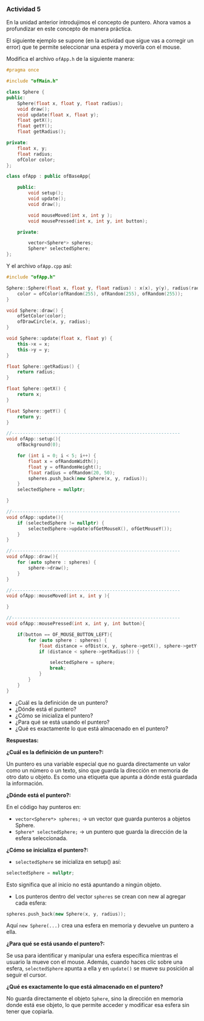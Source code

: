 ### Actividad 5

En la unidad anterior introdujimos el concepto de puntero. Ahora vamos a profundizar en este concepto de manera práctica.

El siguiente ejemplo se supone (en la actividad que sigue vas a corregir un error) que te permite seleccionar una espera y moverla con el mouse.

Modifica el archivo `ofApp.h` de la siguiente manera:

```cpp
#pragma once

#include "ofMain.h"

class Sphere {
public:
    Sphere(float x, float y, float radius);
    void draw();
    void update(float x, float y);
    float getX();
    float getY();
    float getRadius();

private:
    float x, y;
    float radius;
    ofColor color;
};

class ofApp : public ofBaseApp{

    public:
        void setup();
        void update();
        void draw();

        void mouseMoved(int x, int y );
        void mousePressed(int x, int y, int button);

    private:

        vector<Sphere*> spheres;
        Sphere* selectedSphere;
};
```

Y el archivo `ofApp.cpp` así:

```cpp
#include "ofApp.h"

Sphere::Sphere(float x, float y, float radius) : x(x), y(y), radius(radius) {
    color = ofColor(ofRandom(255), ofRandom(255), ofRandom(255));
}

void Sphere::draw() {
    ofSetColor(color);
    ofDrawCircle(x, y, radius);
}

void Sphere::update(float x, float y) {
    this->x = x;
    this->y = y;
}

float Sphere::getRadius() {
    return radius;
}

float Sphere::getX() {
    return x;
}

float Sphere::getY() {
    return y;
}

//--------------------------------------------------------------
void ofApp::setup(){
    ofBackground(0);

    for (int i = 0; i < 5; i++) {
        float x = ofRandomWidth();
        float y = ofRandomHeight();
        float radius = ofRandom(20, 50);
        spheres.push_back(new Sphere(x, y, radius));
    }
    selectedSphere = nullptr;

}

//--------------------------------------------------------------
void ofApp::update(){
    if (selectedSphere != nullptr) {
        selectedSphere->update(ofGetMouseX(), ofGetMouseY());
    }
}

//--------------------------------------------------------------
void ofApp::draw(){
    for (auto sphere : spheres) {
        sphere->draw();
    }
}

//--------------------------------------------------------------
void ofApp::mouseMoved(int x, int y ){

}

//--------------------------------------------------------------
void ofApp::mousePressed(int x, int y, int button){

    if(button == OF_MOUSE_BUTTON_LEFT){
        for (auto sphere : spheres) {
            float distance = ofDist(x, y, sphere->getX(), sphere->getY());
            if (distance < sphere->getRadius()) {

                selectedSphere = sphere;
                break;
            }
        }
    }
}
```

- ¿Cuál es la definición de un puntero?
- ¿Dónde está el puntero?
- ¿Cómo se inicializa el puntero?
- ¿Para qué se está usando el puntero?
- ¿Qué es exactamente lo que está almacenado en el puntero?

**Respuestas:**

**¿Cuál es la definición de un puntero?:**
   
Un puntero es una variable especial que no guarda directamente un valor como un número o un texto, sino que guarda la dirección en memoria de otro dato u objeto. Es como una etiqueta que apunta a dónde está guardada la información.

**¿Dónde está el puntero?:**
  
En el código hay punteros en:

- `vector<Sphere*> spheres;` → un vector que guarda punteros a objetos Sphere.
- `Sphere* selectedSphere;` → un puntero que guarda la dirección de la esfera seleccionada.

**¿Cómo se inicializa el puntero?:**

- `selectedSphere` se inicializa en setup() así:
```cpp
selectedSphere = nullptr;
```
Esto significa que al inicio no está apuntando a ningún objeto.

- Los punteros dentro del vector `spheres` se crean con new al agregar cada esfera:
```cpp
spheres.push_back(new Sphere(x, y, radius));
```
Aquí `new Sphere(...)` crea una esfera en memoria y devuelve un puntero a ella.

**¿Para qué se está usando el puntero?:**
  
Se usa para identificar y manipular una esfera específica mientras el usuario la mueve con el mouse. Además, cuando haces clic sobre una esfera, `selectedSphere` apunta a ella y en `update()` se mueve su posición al seguir el cursor.

**¿Qué es exactamente lo que está almacenado en el puntero?**
  
No guarda directamente el objeto `Sphere`, sino la dirección en memoria donde está ese objeto, lo que permite acceder y modificar esa esfera sin tener que copiarla.
